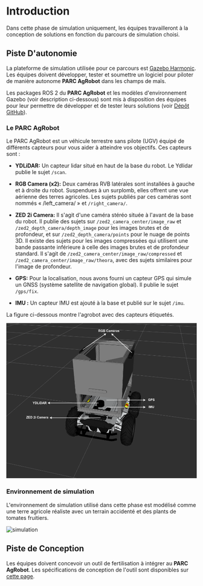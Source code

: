 # Introduction

Dans cette phase de simulation uniquement, les équipes travailleront à la conception de solutions en fonction du parcours de simulation choisi.

## Piste D'autonomie

La plateforme de simulation utilisée pour ce parcours est [Gazebo Harmonic](https://gazebosim.org/docs/harmonic/install_ubuntu/). Les équipes doivent développer, tester et soumettre un logiciel pour piloter de manière autonome **PARC AgRobot** dans les champs de maïs.

Les packages ROS 2 du **PARC AgRobot** et les modèles d'environnement Gazebo (voir description ci-dessous) sont mis à disposition des équipes pour leur permettre de développer et de tester leurs solutions (voir [Dépôt GitHub](https://github.com/PARC-Robotics/PARC2025-Engineers-League)).

### Le PARC AgRobot

Le PARC AgRobot est un véhicule terrestre sans pilote (UGV) équipé de différents capteurs pour vous aider à atteindre vos objectifs. Ces capteurs sont :

* **YDLiDAR:** Un capteur lidar situé en haut de la base du robot. Le Ydlidar publie le sujet `/scan`.

* **RGB Camera (x2):** Deux caméras RVB latérales sont installées à gauche et à droite du robot. Suspendues à un surplomb, elles offrent une vue aérienne des terres agricoles. Les sujets publiés par ces caméras sont nommés « /left_camera/ » et `/right_camera/`.

* **ZED 2i Camera:** Il s'agit d'une caméra stéréo située à l'avant de la base du robot. Il publie des sujets sur `/zed2_camera_center/image_raw` et `/zed2_depth_camera/depth_image` pour les images brutes et de profondeur, et sur `/zed2_depth_camera/points` pour le nuage de points 3D. Il existe des sujets pour les images compressées qui utilisent une bande passante inférieure à celle des images brutes et de profondeur standard. Il s'agit de `/zed2_camera_center/image_raw/compressed` et `/zed2_camera_center/image_raw/theora`, avec des sujets similaires pour l'image de profondeur.

* **GPS:** Pour la localisation, nous avons fourni un capteur GPS qui simule un GNSS (système satellite de navigation global). Il publie le sujet `/gps/fix`.

* **IMU :** Un capteur IMU est ajouté à la base et publié sur le sujet `/imu`.

La figure ci-dessous montre l'agrobot avec des capteurs étiquetés.

![robot](../assets/robot_sensor_label.png)


### Environnement de simulation

L'environnement de simulation utilisé dans cette phase est modélisé comme une terre agricole réaliste avec un terrain accidenté et des plants de tomates fruitiers.

![simulation](../assets/world_description.png)

## Piste de Conception

Les équipes doivent concevoir un outil de fertilisation à intégrer au **PARC AgRobot**. Les spécifications de conception de l'outil sont disponibles sur [cette page](../phase-1/design-track.fr.md).